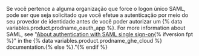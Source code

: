 Se você pertence a alguma organização que force o logon único SAML, pode ser que seja solicitado que você efetue a autenticação por meio do seu provedor de identidade antes de você poder autorizar um {% data variables.product.prodname_oauth_app %}. For more information about SAML, see "[About authentication with SAML single sign-on](/enterprise-cloud@latest/authentication/authenticating-with-saml-single-sign-on/about-authentication-with-saml-single-sign-on){% ifversion fpt %}" in the {% data variables.product.prodname_ghe_cloud %} documentation.{% else %}."{% endif %}
